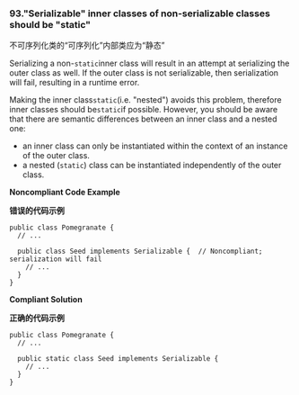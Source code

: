 ### 93."Serializable" inner classes of non-serializable classes should be "static"

不可序列化类的“可序列化”内部类应为“静态”

Serializing a non-`static`inner class will result in an attempt at serializing the outer class as well. If the outer class is not serializable, then serialization will fail, resulting in a runtime error.

Making the inner class`static`(i.e. "nested") avoids this problem, therefore inner classes should be`static`if possible. However, you should be aware that there are semantic differences between an inner class and a nested one:

-   an inner class can only be instantiated within the context of an instance of the outer class.
-   a nested (`static`) class can be instantiated independently of the outer class.


**Noncompliant Code Example**

**错误的代码示例**

```
public class Pomegranate {
  // ...

  public class Seed implements Serializable {  // Noncompliant; serialization will fail
    // ...
  }
}
```

**Compliant Solution**

**正确的代码示例**


```
public class Pomegranate {
  // ...

  public static class Seed implements Serializable {
    // ...
  }
}
```